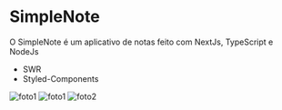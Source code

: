 # SimpleNote

O SimpleNote é um aplicativo de notas feito com NextJs, TypeScript e NodeJs

- SWR
- Styled-Components

![foto1](https://user-images.githubusercontent.com/55901431/95883901-d57a3480-0d51-11eb-9f59-ab5e479d2d6a.png)
![foto1](https://user-images.githubusercontent.com/55901431/101053461-92c12580-3566-11eb-95b4-2afbeb791654.gif)
![foto2](https://user-images.githubusercontent.com/55901431/101053467-948ae900-3566-11eb-907f-191ca1951361.gif)
